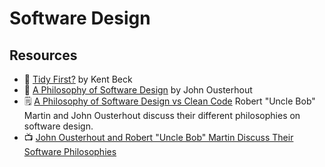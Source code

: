 # Software Design

## Resources

* 📖 [Tidy First?](https://www.goodreads.com/book/show/171691901-tidy-first?) by Kent Beck
* 📖 [A Philosophy of Software Design](https://www.goodreads.com/book/show/39996759-a-philosophy-of-software-design) by John Ousterhout
* 🗒️ [A Philosophy of Software Design vs Clean Code](https://github.com/johnousterhout/aposd-vs-clean-code?tab=readme-ov-file) Robert "Uncle Bob" Martin and John Ousterhout discuss their different philosophies on software design.
* 📺 [John Ousterhout and Robert "Uncle Bob" Martin Discuss Their Software Philosophies](https://www.youtube.com/watch?v=3Vlk6hCWBw0)
